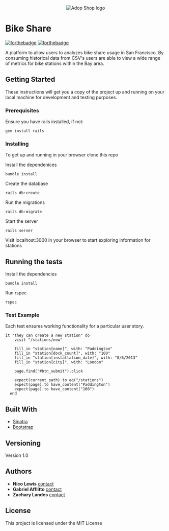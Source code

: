 <p align="center">
  <img src="https://cdn.iconscout.com/public/images/icon/free/png-512/person-biking-riding-travel-bike-32ba9c65398cb07b-512x512.png" alt="Adop Shop logo"/>
</p>

# Bike Share

[![forthebadge](http://forthebadge.com/images/badges/made-with-ruby.svg)](http://forthebadge.com)
[![forthebadge](http://forthebadge.com/images/badges/built-with-love.svg)](http://forthebadge.com)

A platform to allow users to analyzes bike share usage in San Francisco. By consuming historical data from CSV's users are able to view a wide range of metrics for bike stations within the Bay area. 

## Getting Started


These instructions will get you a copy of the project up and running on your local machine for development and testing purposes.

### Prerequisites

Ensure you have rails installed, if not:

```
gem install rails 
```

### Installing

To get up and running in your browser clone this repo 

Install the dependenices

```
bundle install 
```

Create the database

```
rails db:create
```

Run the migrations

```
rails db:migrate
```

Start the server

```
rails server
```

Visit localhost:3000 in your browser to start exploring information for stations

## Running the tests

Install the dependencies

```
bundle install
```

Run rspec

```
rspec
```


### Test Example

Each test ensures working functionality for a particular user story. 

```
it "they can create a new station" do
    visit "/stations/new"

    fill_in "station[name]", with: "Paddington"
    fill_in "station[dock_count]", with: "100"
    fill_in "station[installation_date]", with: "8/6/2013"
    fill_in "station[city]", with: "London"

    page.find("#btn_submit").click

    expect(current_path).to eq("/stations")
    expect(page).to have_content("Paddington")
    expect(page).to have_content("100")
  end
```

## Built With

* [Sinatra](http://sinatrarb.com/) 
* [Bootstrap](https://github.com/twbs/bootstrap-rubygem) 

## Versioning

Version 1.0

## Authors

* **Nico Lewis** [contact](https://github.com/nico24687)
* **Gabriel Afflitto** [contact](https://github.com/GabrielAfflitto)
* **Zachary Landes** [contact](https://github.com/zacharylandes)

## License

This project is licensed under the MIT License 





